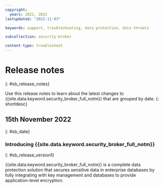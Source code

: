 ```yaml
---
copyright:
  years: 2022, 2022
lastupdated: "2022-11-03"

keywords: support, troubleshooting, data protection, data threats

subcollection: security-broker

content-type: troubleshoot
---
```


# Release notes
{: #sb_release_notes}

Use this release notes to learn about the latest changes to {{site.data.keyword.security_broker_full_notm}} that are grouped by date.
{: shortdesc}

## 15th November 2022
{: #sb_date}

### Introducing {{site.data.keyword.security_broker_full_notm}}
{: #sb_release_version1}

{{site.data.keyword.security_broker_full_notm}} is a complete data protection solution
that secures sensitive data in enterprise databases by fully integrating
with key management and databases to provide application-level
encryption.
